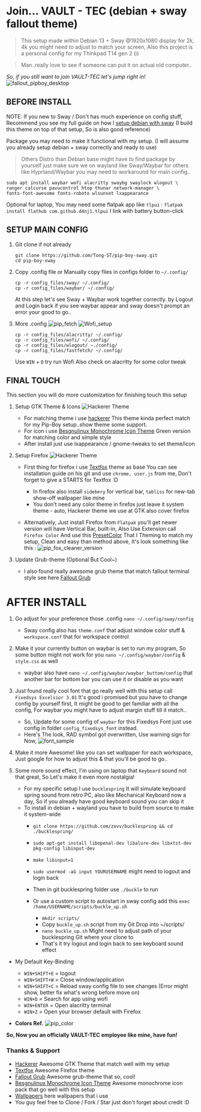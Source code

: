 # Join... VAULT - TEC (debian + sway fallout theme)

> This setup made within Debian 13 + Sway @1920x1080 display for 2k, 4k you might need to adjust to match your screen, Also this project is a personal config for my Thinkpad T14 gen 2 (i)

> Man..really love to see if someone can put it on actual old computer..

*So, if you still want to join VAULT-TEC let's jump right in!*
![fallout_pipboy_desktop](assets/pip_main.png)

## BEFORE INSTALL

NOTE: If you new to Sway / Don't has much experience on config stuff, Recommend you see my full guide on how I [setup debian with sway](https://github.com/Tong-ST/debian_sway) (I build this theme on top of that setup, So is also good reference)

Package you may need to make it functional with my setup. (I will assume you already setup debian + sway correctly and ready to use)

> Others Distro than Debian base might have to find package by yourself just make sure we on wayland like Sway/Waybar for others like Hyprland/Waybar you may need to workaround for main config.. 
```
sudo apt install waybar wofi alacritty swaybg swaylock wlogout \
ranger calcurse pavucontrol htop thunar network-manager \
fonts-font-awesome fonts-roboto wlsunset lxappearance
```
Optional for laptop, You may need some flatpak app like `tlpui` : `flatpak install flathub com.github.d4nj1.tlpui` I link with battery button-click

## SETUP MAIN CONFIG

1. Git clone if not already
    ```
    git clone https://github.com/Tong-ST/pip-boy-sway.git
    cd pip-boy-sway
    ```
2. Copy .config file or Manually copy files in configs folder to `~/.config/`
    ```
    cp -r config_files/sway/ ~/.config/ 
    cp -r config_files/waybar/ ~/.config/
    ```
    At this step let's see Sway + Waybar work together correctly. by Logout and Login back if you see waybar appear and sway doesn't prompt an error your good to go..

3. More .config 
    ![pip_fetch](assets/pip_fetch.png)
    ![Wofi_setup](assets/pip_wofi.png)
    ```
    cp -r config_files/alacritty/ ~/.config/ 
    cp -r config_files/wofi/ ~/.config/
    cp -r config_files/wlogout/ ~./config/
    cp -r config_files/fastfetch/ ~/.config/
    ```
    
    Use `WIN` + `D` try run Wofi Also check on alacritty for some color tweak
## FINAL TOUCH
This section you will do more customization for finishing touch this setup

1. Setup GTK Theme & Icons
![Hackerer Theme](assets/pip_file_fox.png)

    - For matching theme i use [hackerer](https://www.pling.com/p/2010119/) This theme kinda perfect match for my Pip-Boy setup..show theme some support.
    - For icon i use [Besgnulinux Monochrome Icon Theme](https://www.gnome-look.org/p/2151189) Green version for matching color and simple style
    - After install just use lxappearance / gnome-tweaks to set theme/icon

2. Setup Firefox
![Hackerer Theme](assets/pip_fox.png)
    - First thing for firefox i use [Textfox](https://github.com/adriankarlen/textfox) theme as base You can see installation guide on his git and use `chrome, user.js` from me, Don't forget to give a STARTS for Textfox :D 
        - In firefox also install `sidebery` for vertical bar, `tabliss` for new-tab show-off wallpaper like mine
        - You don't need any color theme in firefox just leave it system theme - auto, Hackerer theme we use at GTK also cover firefox

    - Alternatively, Just install Firefox from `Flatpak` you'll get newer version will have Vertical Bar, built-in, Also Use Extension call `Firefox Color` And use this [PresetColor](https://color.firefox.com/?theme=XQAAAAIhAQAAAAAAAABBqYhm849SCia2CaaEGccwS-xMDPrv2SwuLIs3iGA6UYYFlQ3E_J3J--LFIfjU9jzbvZ81lXtVpqJS-43xQcdcMSfbvU-16xKAgrIzMbI88TJK_FgW48SuRf7gBtUGC_KU3zgNb0S1qR0ySXK5j2PdQdrnswcrdMIqonp8T4P17tL8bqP2QXFX4Jdn6GcPzvs4Sf1l72vqKeCRV_yQFck8QV8wo5CuHT4rnwfwSla2_4Y0sAA) That I Theming to match my setup, Clean and easy than method above, It's look something like this :
    ![pip_fox_cleaner_version](assets/pip_fox_cleaner.png)
3. Update Grub-theme (Optional But Cool~)
    - I also found really awesome grub theme that match fallout terminal style see here [Fallout Grub](https://www.pling.com/p/1230882/)


# AFTER INSTALL
1. Go adjust for your preference those .config `nano ~/.config/sway/config`
    - Sway config also has `theme.conf` that adjust window color stuff & `workspace.conf` that for workspace control

2. Make it your currently button on waybar is set to run my program, So some button might not work for you `nano ~/.config/waybar/config` & `style.css` as well
    - waybar also have `nano ~/.config/waybar/waybar_buttom/config` that another bar for bottom bar you can use it or disable as you want

3. Just found really cool font that go really well with this setup call `Fixedsys Excelsior 3.01` It's good i promised but you have to change config by yourself first, It might be good to get familiar with all the config, For waybar you might have to adjust margin stuff till it match..

    - So, Update for some config of `waybar` for this Fixedsys Font just use config in folder `config_fixedsys_font` instead.
    - Here's The look, RAD symbol got overwritten, Use warning sign for Now, ![font_sample](assets/pip_fixedsys_font.png)
4. Make it more Awesome! like you can set wallpaper for each workspace, Just google for how to adjust this & that you'll be good to go..

5. Some more sound effect, I'm using on laptop that `Keyboard` sound not that great, So Let's make it even more nostalgia!
    - For my specific setup I use `bucklespring` It will simulate keyboard spring sound from retro PC, also like Mechanical Keyboard now a day, So if you already have good keyboard sound you can skip it
    - To install in debian + wayland you have to build from source to make it system-wide
        - `git clone https://github.com/zevv/bucklespring && cd ./bucklespring/`
        - `sudo apt-get install libopenal-dev libalure-dev libxtst-dev pkg-config libinput-dev`
        - `make libinput=1`
        - `sudo usermod -aG input YOURUSERNAME` might need to logout and login back
        - Then in git bucklespring folder use `./buckle` to run 
        
        - Or use a custom script to autostart in sway config add this `exec /home/USERNAME/scripts/buckle_up.sh`
            - `mkdir scripts/`
            - Copy `buckle_up.sh` script from my Git Drop into ~/scripts/
            - `nano buckle_up.sh` Might need to adjust path of your bucklespring Git where your clone to
            - That's it try logout and login back to see keyboard sound effect
            

- My Default Key-Binding
    - ``` WIN+SHIFT+E ``` = logout 
    - ``` WIN+SHIFT+W ``` = Close window/application
    - ``` WIN+SHIFT+C ``` = Reload sway config file to see changes (Error might show, better fix what's wrong before move on)
    - ``` WIN+D ``` = Search for app using wofi
    - ``` WIN+ENTER ``` = Open alacritty terminal
    - ``` WIN+Z ``` = Open your browser default with Firefox

- **Colors Ref.**
    ![pip_color](assets/pip_color.png)

**So, Now you an officially VAULT-TEC employee like mine, have fun!**

### Thanks & Support
- [Hackerer](https://www.pling.com/p/2010119/) Awesome GTK Theme that match well with my setup
- [Textfox](https://github.com/adriankarlen/textfox) Awesome Firefox theme 
- [Fallout Grub](https://www.pling.com/p/1230882/) Awesome grub-theme that so, cool!
- [Besgnulinux Monochrome Icon Theme](https://www.gnome-look.org/p/2151189) Awesome monochrome icon pack that go well with this setup
- [Wallpapers](https://getwallpapers.com/collection/fallout-pip-boy-wallpaper-hd) here wallpapers that i use 
- You guy feel free to Clone / Fork / Star just don't forget about credit :D
